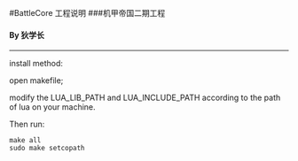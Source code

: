 #BattleCore 工程说明
###机甲帝国二期工程
#### By 狄学长
---

install method:

open makefile;

modify the LUA_LIB_PATH and LUA_INCLUDE_PATH according to the path of lua on your machine.


Then run:

    make all
    sudo make setcopath



